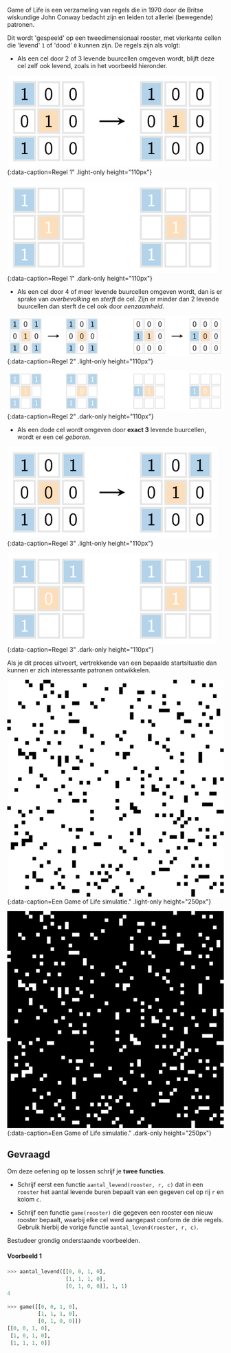 Game of Life is een verzameling van regels die in 1970 door de Britse wiskundige John Conway bedacht zijn en leiden tot allerlei (bewegende) patronen.

Dit wordt 'gespeeld' op een tweedimensionaal rooster, met vierkante cellen die 'levend' `1` of 'dood' `0` kunnen zijn. De regels zijn als volgt:

- Als een cel door 2 of 3 levende buurcellen omgeven wordt, blijft deze cel zelf ook levend, zoals in het voorbeeld hieronder.

![Regel 1](media/image1.png "Regel 1"){:data-caption=Regel 1" .light-only height="110px"}

![Regel 1](media/image1_dark.png "Regel 1"){:data-caption=Regel 1" .dark-only height="110px"}

- Als een cel door 4 of meer levende buurcellen omgeven wordt, dan is er sprake van *overbevolking* en *sterft* de cel. Zijn er minder dan 2 levende buurcellen dan sterft de cel ook door *eenzaamheid*.

![Regel 2](media/image2.png "Regel 2"){:data-caption=Regel 2" .light-only height="110px"}

![Regel 2](media/image2_dark.png "Regel 2"){:data-caption=Regel 2" .dark-only height="110px"}

- Als een dode cel wordt omgeven door **exact 3** levende buurcellen, wordt er een cel *geboren*.

![Regel 3](media/image3.png "Regel 3"){:data-caption=Regel 3" .light-only height="110px"}

![Regel 3](media/image3_dark.png "Regel 3"){:data-caption=Regel 3" .dark-only height="110px"}

Als je dit proces uitvoert, vertrekkende van een bepaalde startsituatie dan kunnen er zich interessante patronen ontwikkelen.

![Een Game of Life simulatie.](media/simulatie.gif "Een Game of Life simulatie."){:data-caption=Een Game of Life simulatie." .light-only height="250px"}

![Een Game of Life simulatie.](media/simulatie_dark.gif "Een Game of Life simulatie."){:data-caption=Een Game of Life simulatie." .dark-only height="250px"}

## Gevraagd
Om deze oefening op te lossen schrijf je **twee functies**.

* Schrijf eerst een functie `aantal_levend(rooster, r, c)` dat in een `rooster` het aantal levende buren bepaalt van een gegeven cel op rij `r` en kolom `c`.

* Schrijf een functie `game(rooster)` die gegeven een rooster een nieuw rooster bepaalt, waarbij elke cel werd aangepast conform de drie regels. Gebruik hierbij de vorige functie `aantal_levend(rooster, r, c)`. 

Bestudeer grondig onderstaande voorbeelden.

#### Voorbeeld 1

```python
>>> aantal_levend([[0, 0, 1, 0],
                   [1, 1, 1, 0],
                   [0, 1, 0, 0]], 1, 1)
4
```

```python
>>> game([[0, 0, 1, 0],
          [1, 1, 1, 0],
          [0, 1, 0, 0]])
[[0, 0, 1, 0],
 [1, 0, 1, 0],
 [1, 1, 1, 0]]
```
